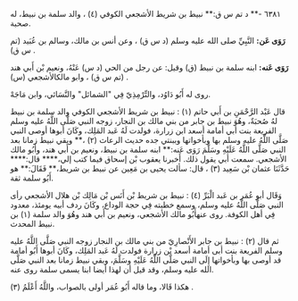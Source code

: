 ٦٣٨١ -** د تم س ق:** نبيط بن شريط الأشجعي الكوفي (٤) ، والد سلمة بن نبيط، له صحبة.

**رَوَى عَن:** النَّبِيِّ صلى الله عليه وسلم (د س ق) ، وعن أنس بن مالك، وسالم بن عُبَيد (تم س ق) .

**رَوَى عَنه:** ابنه سلمة بن نبيط (ق) وقيل: عن رجل من الحي (د س) عَنْهُ، ونعيم بْن أَبي هند (تم س ق) ، وابو مالكالأشجعي (س) .

روى له أَبُو دَاوُد، والتِّرْمِذِيّ فِي "الشمائل" والنَّسَائي، وابن مَاجَهْ.

قال عَبْد الرَّحْمَنِ بن أَبي حاتم (١) : نبيط بن شريط الأشجعي الكوفي والد سلمة بن نبيط لهُ صُحبَةٌ، وهُوَ نبيط بن جابر من بني مالك بن النجار، زوجه النبي صَلَّى اللَّهُ عليه وسلم الفريعة بنت أبي أمامة أسعد ابن زرارة، فولدت لَهُ عَبد المَلِك، وكَانَ أبوها أوصى النبي صَلَّى اللَّهُ عليه وسلم بها وبأخواتها وببنتي جده حديث الرعاث (٢) ،** وبقي نبيط زمانا بعد النبي صَلَّى اللَّهُ عَلَيْهِ وسَلَّمَ رَوَى عَنه:** ابنه سلمة بن نبيط، ونعيم بن أَبي هند، وأَبُو مالك الأشجعي. سمعت أبي يقول ذلك. أَخبرنا يعقوب بْن إسحاق فيما كتب إلي،**** قال:**** حَدَّثَنَا عثمان بْن سَعِيد (٣) ، قال: سألت يحيى بن مَعِين عن نبيط بن شريط،** فَقَالَ:** هو أَبُو سلمة ثقة.

وَقَال أبو عُمَر بن عَبد الْبَرِّ (٤) : نبيط بن شريط بْن أَنَس بْن مَالِك بْن هلال الأشجعي رأى النبي صَلَّى اللَّهُ عليه وسلم، وسمع خطبته فِي حجة الوداع، وكَانَ ردف أبيه يومئذ، معدود فِي أهل الكوفة. روى عنهأَبُو مالك الأشجعي، ونعيم بن أَبي هند وهُوَ والد سلمة (١) بن نبيط المحدث.

ثم قال (٢) : نبيط بن جابر الأَنْصارِيّ من بني مالك بن النجار زوجه النبي صَلَّى اللَّهُ عليه وسلم الفريعة بنت أبى أمامة أسعد بْن زرارة فولدت لَهُ عَبد المَلِك، وكَانَ أبوها أَبُو أمامة قد أوصى بها وبأخواتها إِلَى النبي صَلَّى اللَّهُ عَلَيْهِ وسَلَّمَ، وبقي نبيط زمانا بعد النبي صَلَّى الله عليه وسلم، وقد قيل أن لهذا أيضا ابنا يسمى سلمة روى عنه.

هكذا قَالا، وما قاله أَبُو عُمَر أولى بالصواب، واللَّهُ أَعْلَمُ (٣) .